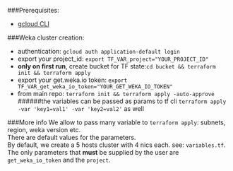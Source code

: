 ###Prerequisites:
- [gcloud CLI](https://cloud.google.com/sdk/docs/install)

###Weka cluster creation:
- authentication: `gcloud auth application-default login`
- export your project_id: `export TF_VAR_project="YOUR_PROJECT_ID"`
- **only on first run**, create bucket for TF state:`cd bucket && terraform init && terraform apply`
- export your get.weka.io token: `export TF_VAR_get_weka_io_token="YOUR_GET_WEKA_IO_TOKEN"`
- from main repo: `terraform init && terraform apply -auto-approve`
######the variables can be passed as params to tf cli `terraform apply -var 'key1=val1' -var 'key2=val2'` as well

###More info
We allow to pass many variable to `terraform apply`: subnets, region, weka version etc.<br>
There are default values for the parameters.<br>
By default, we create a 5 hosts cluster with 4 nics each. see: `variables.tf`.<br>
The only parameters that **must** be supplied by the user are `get_weka_io_token` and the `project`.
